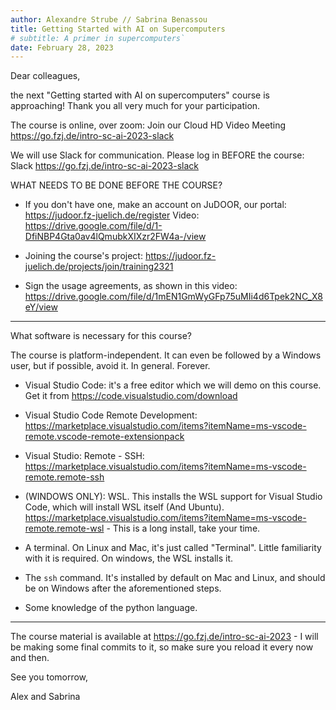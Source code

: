 ```yaml
---
author: Alexandre Strube // Sabrina Benassou
title: Getting Started with AI on Supercomputers 
# subtitle: A primer in supercomputers`
date: February 28, 2023
---
```


Dear colleagues,

the next "Getting started with AI on supercomputers" course is approaching! Thank you all very much for your participation.

The course is online, over zoom:
Join our Cloud HD Video Meeting
https://go.fzj.de/intro-sc-ai-2023-slack

We will use Slack for communication. Please log in BEFORE the course:
Slack
https://go.fzj.de/intro-sc-ai-2023-slack


WHAT NEEDS TO BE DONE BEFORE THE COURSE?

- If you don't have one, make an account on JuDOOR, our portal: https://judoor.fz-juelich.de/register
Video: https://drive.google.com/file/d/1-DfiNBP4Gta0av4lQmubkXIXzr2FW4a-/view

- Joining the course's project: https://judoor.fz-juelich.de/projects/join/training2321

- Sign the usage agreements, as shown in this video: https://drive.google.com/file/d/1mEN1GmWyGFp75uMIi4d6Tpek2NC_X8eY/view


---

What software is necessary for this course?

The course is platform-independent. It can even be followed by a Windows user, but if possible, avoid it. In general. Forever.

- Visual Studio Code: it's a free editor which we will demo on this course. Get it from https://code.visualstudio.com/download

- Visual Studio Code Remote Development: https://marketplace.visualstudio.com/items?itemName=ms-vscode-remote.vscode-remote-extensionpack

- Visual Studio: Remote - SSH: https://marketplace.visualstudio.com/items?itemName=ms-vscode-remote.remote-ssh

- (WINDOWS ONLY): WSL. This installs the WSL support for Visual Studio Code, which will install WSL itself (And Ubuntu). https://marketplace.visualstudio.com/items?itemName=ms-vscode-remote.remote-wsl - This is a long install, take your time.

- A terminal. On Linux and Mac, it's just called "Terminal". Little familiarity with it is required. On windows, the WSL installs it.

- The `ssh` command. It's installed by default on Mac and Linux, and should be on Windows after the aforementioned steps.

- Some knowledge of the python language.

---

The course material is available at https://go.fzj.de/intro-sc-ai-2023 - I will be making some final commits to it, so make sure you reload it every now and then.

See you tomorrow, 

Alex and Sabrina





